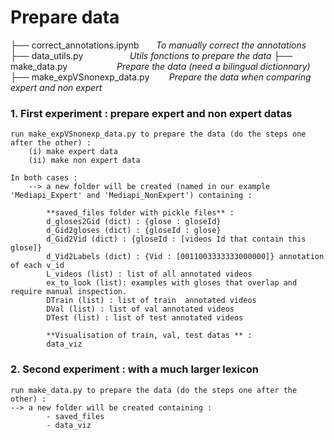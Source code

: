 # Prepare data

├── correct_annotations.ipynb $~~~~~~$_To manually correct the annotations_  
├── data_utils.py $~~~~~~~~~~~~~~~~~~$_Utils fonctions to prepare the data_ 
├── make_data.py $~~~~~~~~~~~~~~~~~~~$_Prepare the data (need a bilingual dictionnary)_  
├── make_expVSnonexp_data.py $~~~~~~~$_Prepare the data when comparing expert and non expert_  

### 1. First experiment : prepare expert and non expert datas
    run make_expVSnonexp_data.py to prepare the data (do the steps one after the other) :
        (i) make expert data
        (ii) make non expert data

    In both cases :
        --> a new folder will be created (named in our example 'Mediapi_Expert' and 'Mediapi_NonExpert') containing :
    
            **saved_files folder with pickle files** :
            d_gloses2Gid (dict) : {glose : gloseId}
            d_Gid2gloses (dict) : {gloseId : glose}
            d_Gid2Vid (dict) : {gloseId : [videos Id that contain this glose]}
            d_Vid2Labels (dict) : {Vid : [0011003333333000000]} annotation of each v_id
            L_videos (list) : list of all annotated videos
            ex_to_look (list): examples with gloses that overlap and require manual inspection.
            DTrain (list) : list of train  annotated videos
            DVal (list) : list of val annotated videos
            DTest (list) : list of test annotated videos

            **Visualisation of train, val, test datas ** :
            data_viz

### 2. Second experiment : with a much larger lexicon
    run make_data.py to prepare the data (do the steps one after the other) :
    --> a new folder will be created containing :
            - saved_files
            - data_viz